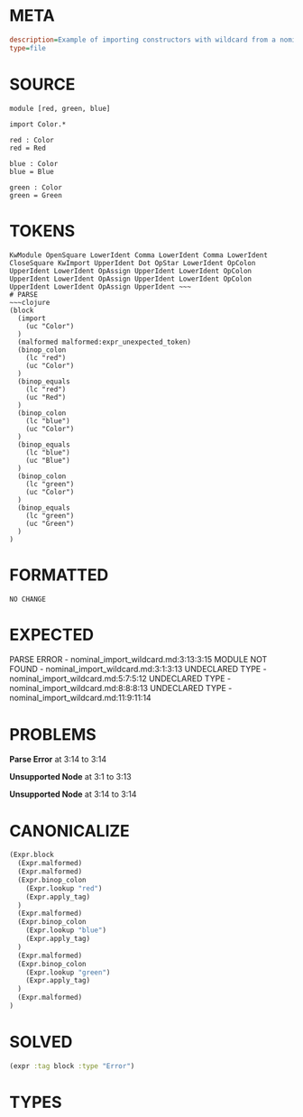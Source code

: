 # META
~~~ini
description=Example of importing constructors with wildcard from a nominal tag union
type=file
~~~
# SOURCE
~~~roc
module [red, green, blue]

import Color.*

red : Color
red = Red

blue : Color
blue = Blue

green : Color
green = Green
~~~
# TOKENS
~~~text
KwModule OpenSquare LowerIdent Comma LowerIdent Comma LowerIdent CloseSquare KwImport UpperIdent Dot OpStar LowerIdent OpColon UpperIdent LowerIdent OpAssign UpperIdent LowerIdent OpColon UpperIdent LowerIdent OpAssign UpperIdent LowerIdent OpColon UpperIdent LowerIdent OpAssign UpperIdent ~~~
# PARSE
~~~clojure
(block
  (import
    (uc "Color")
  )
  (malformed malformed:expr_unexpected_token)
  (binop_colon
    (lc "red")
    (uc "Color")
  )
  (binop_equals
    (lc "red")
    (uc "Red")
  )
  (binop_colon
    (lc "blue")
    (uc "Color")
  )
  (binop_equals
    (lc "blue")
    (uc "Blue")
  )
  (binop_colon
    (lc "green")
    (uc "Color")
  )
  (binop_equals
    (lc "green")
    (uc "Green")
  )
)
~~~
# FORMATTED
~~~roc
NO CHANGE
~~~
# EXPECTED
PARSE ERROR - nominal_import_wildcard.md:3:13:3:15
MODULE NOT FOUND - nominal_import_wildcard.md:3:1:3:13
UNDECLARED TYPE - nominal_import_wildcard.md:5:7:5:12
UNDECLARED TYPE - nominal_import_wildcard.md:8:8:8:13
UNDECLARED TYPE - nominal_import_wildcard.md:11:9:11:14
# PROBLEMS
**Parse Error**
at 3:14 to 3:14

**Unsupported Node**
at 3:1 to 3:13

**Unsupported Node**
at 3:14 to 3:14

# CANONICALIZE
~~~clojure
(Expr.block
  (Expr.malformed)
  (Expr.malformed)
  (Expr.binop_colon
    (Expr.lookup "red")
    (Expr.apply_tag)
  )
  (Expr.malformed)
  (Expr.binop_colon
    (Expr.lookup "blue")
    (Expr.apply_tag)
  )
  (Expr.malformed)
  (Expr.binop_colon
    (Expr.lookup "green")
    (Expr.apply_tag)
  )
  (Expr.malformed)
)
~~~
# SOLVED
~~~clojure
(expr :tag block :type "Error")
~~~
# TYPES
~~~roc
~~~

